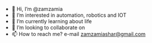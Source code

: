 - 👋 Hi, I’m @zamzamia
- 👀 I’m interested in automation, robotics and IOT 
- 🌱 I’m currently learning about life
- 💞️ I’m looking to collaborate on
- 📫 How to reach me?  e-mail zamzamiashar@gmail.com

<!---
zamzamia/zamzamia is a ✨ special ✨ repository because its `README.md` (this file) appears on your GitHub profile.
You can click the Preview link to take a look at your changes.
--->
